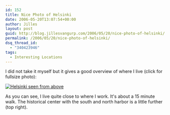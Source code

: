 ```yaml
---
id: 152
title: Nice Photo of Helsinki
date: 2006-05-20T13:07:54+00:00
author: Jilles
layout: post
guid: http://blog.jillesvangurp.com/2006/05/20/nice-photo-of-helsinki/
permalink: /2006/05/20/nice-photo-of-helsinki/
dsq_thread_id:
  - "340423946"
tags:
  - Interesting Locations
---
```

I did not take it myself but it gives a good overview of where I live (click for fullsize photo):

<a class="imagelink" title="Helsinki seen from above" href="http://blog.jillesvangurp.com/wp-content/uploads/2006/05/westhelsinki.jpg">![Helsinki seen from above](https://www.jillesvangurp.com/wp-content/uploads/2006/05/westhelsinki.jpg)</a>

As you can see, I live quite close to where I work. It's about a 15 minute walk. The historical center with the south and north harbor is a little further (top right).